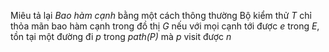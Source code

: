 Miêu tả lại *Bao hàm cạnh* bằng một cách thông thường
    Bộ kiểm thử *T* chỉ thỏa mãn bao hàm cạnh trong  đồ thị *G* nếu với mọi cạnh tới được *e* trong *E*, tồn tại một đường đi *p* trong *path(P)* mà *p* visit được *n*